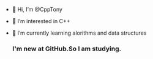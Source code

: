 - 👋 Hi, I’m @CppTony
- 👀 I’m interested in C++
- 🌱 I’m currently learning alorithms and data structures

  ### I'm new at GitHub.So I am studying.

<!---
CppTony/CppTony is a ✨ special ✨ repository because its `README.md` (this file) appears on your GitHub profile.
You can click the Preview link to take a look at your changes.
--->
